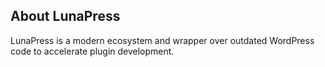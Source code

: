 ## About LunaPress

LunaPress is a modern ecosystem and wrapper over outdated WordPress code to accelerate plugin development.
